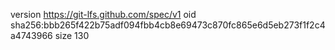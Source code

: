 version https://git-lfs.github.com/spec/v1
oid sha256:bbb265f422b75adf094fbb4cb8e69473c870fc865e6d5eb273f1f2c4a4743966
size 130

